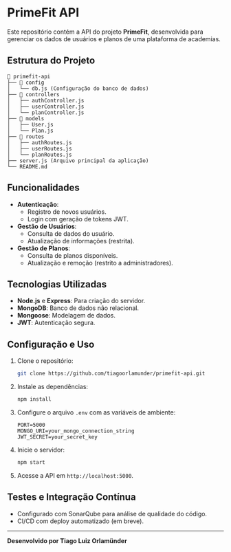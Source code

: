 
# PrimeFit API

Este repositório contém a API do projeto **PrimeFit**, desenvolvida para gerenciar os dados de usuários e planos de uma plataforma de academias.

## Estrutura do Projeto

```
📂 primefit-api
├── 📂 config
│   └── db.js (Configuração do banco de dados)
├── 📂 controllers
│   ├── authController.js
│   ├── userController.js
│   └── planController.js
├── 📂 models
│   ├── User.js
│   └── Plan.js
├── 📂 routes
│   ├── authRoutes.js
│   ├── userRoutes.js
│   └── planRoutes.js
├── server.js (Arquivo principal da aplicação)
└── README.md
```

## Funcionalidades

- **Autenticação**:
  - Registro de novos usuários.
  - Login com geração de tokens JWT.
- **Gestão de Usuários**:
  - Consulta de dados do usuário.
  - Atualização de informações (restrita).
- **Gestão de Planos**:
  - Consulta de planos disponíveis.
  - Atualização e remoção (restrito a administradores).

## Tecnologias Utilizadas

- **Node.js** e **Express**: Para criação do servidor.
- **MongoDB**: Banco de dados não relacional.
- **Mongoose**: Modelagem de dados.
- **JWT**: Autenticação segura.

## Configuração e Uso

1. Clone o repositório:
   ```bash
   git clone https://github.com/tiagoorlamunder/primefit-api.git
   ```
2. Instale as dependências:
   ```bash
   npm install
   ```
3. Configure o arquivo `.env` com as variáveis de ambiente:
   ```env
   PORT=5000
   MONGO_URI=your_mongo_connection_string
   JWT_SECRET=your_secret_key
   ```
4. Inicie o servidor:
   ```bash
   npm start
   ```
5. Acesse a API em `http://localhost:5000`.

## Testes e Integração Contínua

- Configurado com SonarQube para análise de qualidade do código.
- CI/CD com deploy automatizado (em breve).

---

**Desenvolvido por Tiago Luiz Orlamünder**
